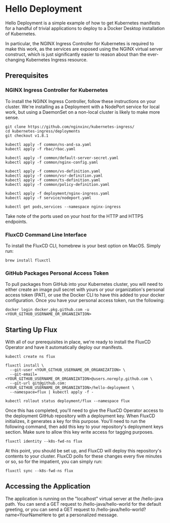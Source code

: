 # Hello Deployment

Hello Deployment is a simple example of how to get Kubernetes manifests for 
a handful of trivial applications to deploy to a Docker Desktop installation 
of Kubernetes.

In particular, the NGINX Ingress Controller for Kubernetes is required to 
make this work, as the services are exposed using the NGINX virtual server 
construct, which is just significantly easier to reason about than the 
ever-changing Kubernetes Ingress resource.

## Prerequisites

### NGINX Ingress Controller for Kubernetes

To install the NGINX Ingress Controller, follow these instructions on your 
cluster.  We're installing as a Deployment with a NodePort service for local 
work, but using a DaemonSet on a non-local cluster is likely to make more 
sense.

```shell
git clone https://github.com/nginxinc/kubernetes-ingress/
cd kubernetes-ingress/deployments
git checkout v1.8.1

kubectl apply -f common/ns-and-sa.yaml
kubectl apply -f rbac/rbac.yaml

kubectl apply -f common/default-server-secret.yaml
kubectl apply -f common/nginx-config.yaml

kubectl apply -f common/vs-definition.yaml
kubectl apply -f common/vsr-definition.yaml
kubectl apply -f common/ts-definition.yaml
kubectl apply -f common/policy-definition.yaml

kubectl apply -f deployment/nginx-ingress.yaml
kubectl apply -f service/nodeport.yaml

kubectl get pods,services --namespace nginx-ingress
```

Take note of the ports used on your host for the HTTP and HTTPS endpoints.

### FluxCD Command Line Interface

To install the FluxCD CLI, homebrew is your best option on MacOS.  Simply run:

```shell
brew install fluxctl
```

### GitHub Packages Personal Access Token

To pull packages from GitHub into your Kubernetes cluster, you will need to 
either create an image pull secret with yours or your organization's personal
access token (PAT), or use the Docker CLI to have this added to your docker 
configuration.  Once you have your personal access token, run the following:

```shell
docker login docker.pkg.github.com -u <YOUR_GITHUB_USERNAME_OR_ORGANIZATION>
```

## Starting Up Flux

With all of our prerequisites in place, we're ready to install the FluxCD 
Operator and have it automatically deploy our manifests.

```shell
kubectl create ns flux

fluxctl install \
  --git-user <YOUR_GITHUB_USERNAME_OR_ORGANIZATION> \
  --git-email=<YOUR_GITHUB_USERNAME_OR_ORGANIZATION>@users.noreply.github.com \
  --git-url git@github.com:<YOUR_GITHUB_USERNAME_OR_ORGANIZATION>/hello-deployment \
  --namespace=flux | kubectl apply -f -

kubectl rollout status deployment/flux --namespace flux
```

Once this has completed, you'll need to give the FluxCD Operator access to the 
deployment GitHub repository with a deployment key.  When FluxCD initializes, 
it generates a key for this purpose.  You'll need to run the following command, 
then add this key to your repository's deployment keys section.  Make sure to 
allow this key write access for tagging purposes.

```shell
fluxctl identity --k8s-fwd-ns flux
```

At this point, you should be set up, and FluxCD will deploy this repository's 
contents to your cluster.  FluxCD polls for these changes every five minutes or so, 
so for the impatient, you can simply run:

```shell
fluxctl sync --k8s-fwd-ns flux
```

## Accessing the Application

The application is running on the "localhost" virtual server at the /hello-java 
path.  You can send a GET request to /hello-java/hello-world for the default greeting, 
or you can send a GET request to /hello-java/hello-world?name=YourNameHere to 
get a personalized message.